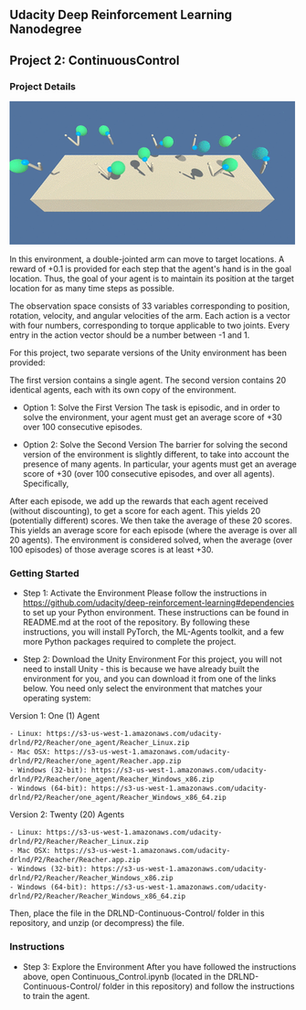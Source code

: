 ## Udacity Deep Reinforcement Learning Nanodegree
## Project 2: ContinuousControl
### Project Details

![](reacher.gif)

In this environment, a double-jointed arm can move to target locations. A reward of +0.1 is provided for each step that the agent's hand is in the goal location. Thus, the goal of your agent is to maintain its position at the target location for as many time steps as possible.

The observation space consists of 33 variables corresponding to position, rotation, velocity, and angular velocities of the arm. Each action is a vector with four numbers, corresponding to torque applicable to two joints. Every entry in the action vector should be a number between -1 and 1.

For this project, two separate versions of the Unity environment has been provided:

The first version contains a single agent.
The second version contains 20 identical agents, each with its own copy of the environment.

* Option 1: Solve the First Version
The task is episodic, and in order to solve the environment, your agent must get an average score of +30 over 100 consecutive episodes.

* Option 2: Solve the Second Version
The barrier for solving the second version of the environment is slightly different, to take into account the presence of many agents. In particular, your agents must get an average score of +30 (over 100 consecutive episodes, and over all agents). Specifically,

After each episode, we add up the rewards that each agent received (without discounting), to get a score for each agent. This yields 20 (potentially different) scores. We then take the average of these 20 scores.
This yields an average score for each episode (where the average is over all 20 agents).
The environment is considered solved, when the average (over 100 episodes) of those average scores is at least +30.

### Getting Started
* Step 1: Activate the Environment
Please follow the instructions in https://github.com/udacity/deep-reinforcement-learning#dependencies to set up your Python environment. These instructions can be found in README.md at the root of the repository. By following these instructions, you will install PyTorch, the ML-Agents toolkit, and a few more Python packages required to complete the project.

* Step 2: Download the Unity Environment
For this project, you will not need to install Unity - this is because we have already built the environment for you, and you can download it from one of the links below. You need only select the environment that matches your operating system:

Version 1: One (1) Agent
```
- Linux: https://s3-us-west-1.amazonaws.com/udacity-drlnd/P2/Reacher/one_agent/Reacher_Linux.zip
- Mac OSX: https://s3-us-west-1.amazonaws.com/udacity-drlnd/P2/Reacher/one_agent/Reacher.app.zip
- Windows (32-bit): https://s3-us-west-1.amazonaws.com/udacity-drlnd/P2/Reacher/one_agent/Reacher_Windows_x86.zip
- Windows (64-bit): https://s3-us-west-1.amazonaws.com/udacity-drlnd/P2/Reacher/one_agent/Reacher_Windows_x86_64.zip
```
Version 2: Twenty (20) Agents
```
- Linux: https://s3-us-west-1.amazonaws.com/udacity-drlnd/P2/Reacher/Reacher_Linux.zip
- Mac OSX: https://s3-us-west-1.amazonaws.com/udacity-drlnd/P2/Reacher/Reacher.app.zip
- Windows (32-bit): https://s3-us-west-1.amazonaws.com/udacity-drlnd/P2/Reacher/Reacher_Windows_x86.zip
- Windows (64-bit): https://s3-us-west-1.amazonaws.com/udacity-drlnd/P2/Reacher/Reacher_Windows_x86_64.zip
```
Then, place the file in the DRLND-Continuous-Control/ folder in this repository, and unzip (or decompress) the file.


### Instructions

* Step 3: Explore the Environment
After you have followed the instructions above, open Continuous_Control.ipynb (located in the DRLND-Continuous-Control/ folder in this repository) and follow the instructions to train the agent.
